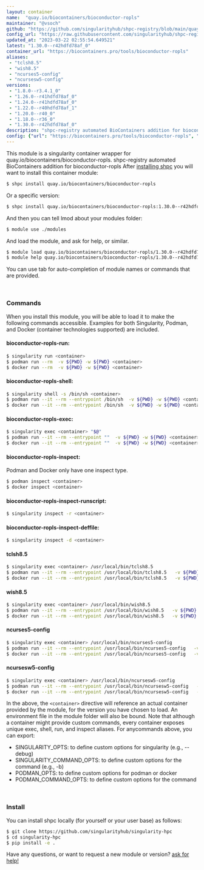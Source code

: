 ```yaml
---
layout: container
name:  "quay.io/biocontainers/bioconductor-ropls"
maintainer: "@vsoch"
github: "https://github.com/singularityhub/shpc-registry/blob/main/quay.io/biocontainers/bioconductor-ropls/container.yaml"
config_url: "https://raw.githubusercontent.com/singularityhub/shpc-registry/main/quay.io/biocontainers/bioconductor-ropls/container.yaml"
updated_at: "2023-03-22 02:55:54.649521"
latest: "1.30.0--r42hdfd78af_0"
container_url: "https://biocontainers.pro/tools/bioconductor-ropls"
aliases:
 - "tclsh8.5"
 - "wish8.5"
 - "ncurses5-config"
 - "ncursesw5-config"
versions:
 - "1.8.0--r3.4.1_0"
 - "1.26.0--r41hdfd78af_0"
 - "1.24.0--r41hdfd78af_0"
 - "1.22.0--r40hdfd78af_1"
 - "1.20.0--r40_0"
 - "1.18.0--r36_0"
 - "1.30.0--r42hdfd78af_0"
description: "shpc-registry automated BioContainers addition for bioconductor-ropls"
config: {"url": "https://biocontainers.pro/tools/bioconductor-ropls", "maintainer": "@vsoch", "description": "shpc-registry automated BioContainers addition for bioconductor-ropls", "latest": {"1.30.0--r42hdfd78af_0": "sha256:23f6640b45db107b1fc1df85a8e0433d7c0da3f3c0ebeab21e95b43d3b58b036"}, "tags": {"1.8.0--r3.4.1_0": "sha256:20ba75a1163e6f75b1c8b7574bec7f8490edfb7e046840b69f547cc6019526a8", "1.26.0--r41hdfd78af_0": "sha256:8e44a03188ca6bca95c7f50f52120c507b4e981fb6ebcef4519409d8261c28f6", "1.24.0--r41hdfd78af_0": "sha256:f0cf203abd54783917d9fed814bf3afac07b33a1db32ee8bdaed0b2d0eaec706", "1.22.0--r40hdfd78af_1": "sha256:548c29bc2b2fa9a94024f5650a4ac023c600966aab3841dea40cde6fb1d8117e", "1.20.0--r40_0": "sha256:acb66757bb4a1ba52b3a3b7582852b29970725bfbbd2e60e321b566e75bb4f5b", "1.18.0--r36_0": "sha256:5c3956cb3e877378b1a63833ceb7c502bfb5d4f50f3b596651cccf78194e4c34", "1.30.0--r42hdfd78af_0": "sha256:23f6640b45db107b1fc1df85a8e0433d7c0da3f3c0ebeab21e95b43d3b58b036"}, "docker": "quay.io/biocontainers/bioconductor-ropls", "aliases": {"tclsh8.5": "/usr/local/bin/tclsh8.5", "wish8.5": "/usr/local/bin/wish8.5", "ncurses5-config": "/usr/local/bin/ncurses5-config", "ncursesw5-config": "/usr/local/bin/ncursesw5-config"}}
---
```


This module is a singularity container wrapper for quay.io/biocontainers/bioconductor-ropls.
shpc-registry automated BioContainers addition for bioconductor-ropls
After [installing shpc](#install) you will want to install this container module:


```bash
$ shpc install quay.io/biocontainers/bioconductor-ropls
```

Or a specific version:

```bash
$ shpc install quay.io/biocontainers/bioconductor-ropls:1.30.0--r42hdfd78af_0
```

And then you can tell lmod about your modules folder:

```bash
$ module use ./modules
```

And load the module, and ask for help, or similar.

```bash
$ module load quay.io/biocontainers/bioconductor-ropls/1.30.0--r42hdfd78af_0
$ module help quay.io/biocontainers/bioconductor-ropls/1.30.0--r42hdfd78af_0
```

You can use tab for auto-completion of module names or commands that are provided.

<br>

### Commands

When you install this module, you will be able to load it to make the following commands accessible.
Examples for both Singularity, Podman, and Docker (container technologies supported) are included.

#### bioconductor-ropls-run:

```bash
$ singularity run <container>
$ podman run --rm  -v ${PWD} -w ${PWD} <container>
$ docker run --rm  -v ${PWD} -w ${PWD} <container>
```

#### bioconductor-ropls-shell:

```bash
$ singularity shell -s /bin/sh <container>
$ podman run --it --rm --entrypoint /bin/sh  -v ${PWD} -w ${PWD} <container>
$ docker run --it --rm --entrypoint /bin/sh  -v ${PWD} -w ${PWD} <container>
```

#### bioconductor-ropls-exec:

```bash
$ singularity exec <container> "$@"
$ podman run --it --rm --entrypoint ""  -v ${PWD} -w ${PWD} <container> "$@"
$ docker run --it --rm --entrypoint ""  -v ${PWD} -w ${PWD} <container> "$@"
```

#### bioconductor-ropls-inspect:

Podman and Docker only have one inspect type.

```bash
$ podman inspect <container>
$ docker inspect <container>
```

#### bioconductor-ropls-inspect-runscript:

```bash
$ singularity inspect -r <container>
```

#### bioconductor-ropls-inspect-deffile:

```bash
$ singularity inspect -d <container>
```


#### tclsh8.5

```bash
$ singularity exec <container> /usr/local/bin/tclsh8.5
$ podman run --it --rm --entrypoint /usr/local/bin/tclsh8.5   -v ${PWD} -w ${PWD} <container> -c " $@"
$ docker run --it --rm --entrypoint /usr/local/bin/tclsh8.5   -v ${PWD} -w ${PWD} <container> -c " $@"
```


#### wish8.5

```bash
$ singularity exec <container> /usr/local/bin/wish8.5
$ podman run --it --rm --entrypoint /usr/local/bin/wish8.5   -v ${PWD} -w ${PWD} <container> -c " $@"
$ docker run --it --rm --entrypoint /usr/local/bin/wish8.5   -v ${PWD} -w ${PWD} <container> -c " $@"
```


#### ncurses5-config

```bash
$ singularity exec <container> /usr/local/bin/ncurses5-config
$ podman run --it --rm --entrypoint /usr/local/bin/ncurses5-config   -v ${PWD} -w ${PWD} <container> -c " $@"
$ docker run --it --rm --entrypoint /usr/local/bin/ncurses5-config   -v ${PWD} -w ${PWD} <container> -c " $@"
```


#### ncursesw5-config

```bash
$ singularity exec <container> /usr/local/bin/ncursesw5-config
$ podman run --it --rm --entrypoint /usr/local/bin/ncursesw5-config   -v ${PWD} -w ${PWD} <container> -c " $@"
$ docker run --it --rm --entrypoint /usr/local/bin/ncursesw5-config   -v ${PWD} -w ${PWD} <container> -c " $@"
```



In the above, the `<container>` directive will reference an actual container provided
by the module, for the version you have chosen to load. An environment file in the
module folder will also be bound. Note that although a container
might provide custom commands, every container exposes unique exec, shell, run, and
inspect aliases. For anycommands above, you can export:

 - SINGULARITY_OPTS: to define custom options for singularity (e.g., --debug)
 - SINGULARITY_COMMAND_OPTS: to define custom options for the command (e.g., -b)
 - PODMAN_OPTS: to define custom options for podman or docker
 - PODMAN_COMMAND_OPTS: to define custom options for the command

<br>

### Install

You can install shpc locally (for yourself or your user base) as follows:

```bash
$ git clone https://github.com/singularityhub/singularity-hpc
$ cd singularity-hpc
$ pip install -e .
```

Have any questions, or want to request a new module or version? [ask for help!](https://github.com/singularityhub/singularity-hpc/issues)